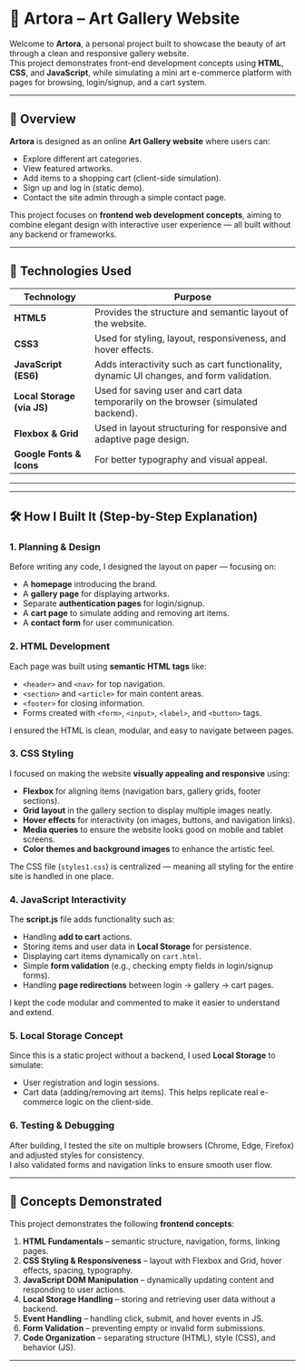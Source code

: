 # 🎨 Artora – Art Gallery Website

Welcome to **Artora**, a personal project built to showcase the beauty of art through a clean and responsive gallery website.  
This project demonstrates front-end development concepts using **HTML**, **CSS**, and **JavaScript**, while simulating a mini art e-commerce platform with pages for browsing, login/signup, and a cart system.

---

## 🌟 Overview

**Artora** is designed as an online **Art Gallery website** where users can:
- Explore different art categories.
- View featured artworks.
- Add items to a shopping cart (client-side simulation).
- Sign up and log in (static demo).
- Contact the site admin through a simple contact page.

This project focuses on **frontend web development concepts**, aiming to combine elegant design with interactive user experience — all built without any backend or frameworks.

---

## 🧱 Technologies Used

| Technology | Purpose |
|-------------|----------|
| **HTML5** | Provides the structure and semantic layout of the website. |
| **CSS3** | Used for styling, layout, responsiveness, and hover effects. |
| **JavaScript (ES6)** | Adds interactivity such as cart functionality, dynamic UI changes, and form validation. |
| **Local Storage (via JS)** | Used for saving user and cart data temporarily on the browser (simulated backend). |
| **Flexbox & Grid** | Used in layout structuring for responsive and adaptive page design. |
| **Google Fonts & Icons** | For better typography and visual appeal. |

---


---

## 🛠️ How I Built It (Step-by-Step Explanation)

### 1. **Planning & Design**
Before writing any code, I designed the layout on paper — focusing on:
- A **homepage** introducing the brand.
- A **gallery page** for displaying artworks.
- Separate **authentication pages** for login/signup.
- A **cart page** to simulate adding and removing art items.
- A **contact form** for user communication.

### 2. **HTML Development**
Each page was built using **semantic HTML tags** like:
- `<header>` and `<nav>` for top navigation.
- `<section>` and `<article>` for main content areas.
- `<footer>` for closing information.
- Forms created with `<form>`, `<input>`, `<label>`, and `<button>` tags.
  
I ensured the HTML is clean, modular, and easy to navigate between pages.

### 3. **CSS Styling**
I focused on making the website **visually appealing and responsive** using:
- **Flexbox** for aligning items (navigation bars, gallery grids, footer sections).
- **Grid layout** in the gallery section to display multiple images neatly.
- **Hover effects** for interactivity (on images, buttons, and navigation links).
- **Media queries** to ensure the website looks good on mobile and tablet screens.
- **Color themes and background images** to enhance the artistic feel.

The CSS file (`styles1.css`) is centralized — meaning all styling for the entire site is handled in one place.

### 4. **JavaScript Interactivity**
The **script.js** file adds functionality such as:
- Handling **add to cart** actions.
- Storing items and user data in **Local Storage** for persistence.
- Displaying cart items dynamically on `cart.html`.
- Simple **form validation** (e.g., checking empty fields in login/signup forms).
- Handling **page redirections** between login → gallery → cart pages.

I kept the code modular and commented to make it easier to understand and extend.

### 5. **Local Storage Concept**
Since this is a static project without a backend, I used **Local Storage** to simulate:
- User registration and login sessions.
- Cart data (adding/removing art items).
This helps replicate real e-commerce logic on the client-side.

### 6. **Testing & Debugging**
After building, I tested the site on multiple browsers (Chrome, Edge, Firefox) and adjusted styles for consistency.  
I also validated forms and navigation links to ensure smooth user flow.

---

## 🧠 Concepts Demonstrated

This project demonstrates the following **frontend concepts**:

1. **HTML Fundamentals** – semantic structure, navigation, forms, linking pages.  
2. **CSS Styling & Responsiveness** – layout with Flexbox and Grid, hover effects, spacing, typography.  
3. **JavaScript DOM Manipulation** – dynamically updating content and responding to user actions.  
4. **Local Storage Handling** – storing and retrieving user data without a backend.  
5. **Event Handling** – handling click, submit, and hover events in JS.  
6. **Form Validation** – preventing empty or invalid form submissions.  
7. **Code Organization** – separating structure (HTML), style (CSS), and behavior (JS).

---
